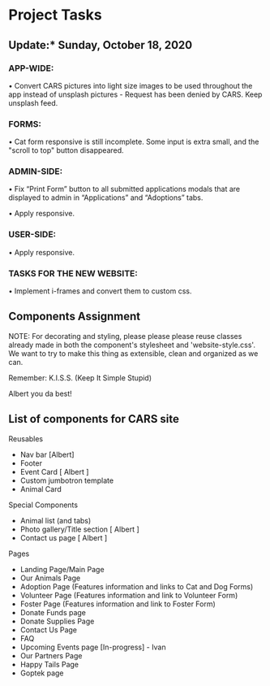 # Project Tasks

## Update:* Sunday, October 18, 2020

### APP-WIDE:

• Convert CARS pictures into light size images to be used throughout the app instead of unsplash pictures - Request has been denied by CARS. Keep unsplash feed.

### FORMS:

• Cat form responsive is still incomplete. Some input is extra small, and the "scroll to top" button disappeared.

### ADMIN-SIDE:

• Fix “Print Form” button to all submitted applications modals that are displayed to admin in “Applications” and “Adoptions” tabs.

• Apply responsive.

### USER-SIDE:

• Apply responsive.

### TASKS FOR THE NEW WEBSITE:

• Implement i-frames and convert them to custom css.

## Components Assignment

NOTE: For decorating and styling, please please please reuse classes already made in both the component's stylesheet and 'website-style.css'.
We want to try to make this thing as extensible, clean and organized as we can.

Remember: K.I.S.S. (Keep It Simple Stupid)

Albert you da best!

## List of components for CARS site

Reusables

- Nav bar [Albert]
- Footer
- Event Card [ Albert ]
- Custom jumbotron template
- Animal Card

Special Components

- Animal list (and tabs)
- Photo gallery/Title section [ Albert ]
- Contact us page [ Albert ]

Pages

- Landing Page/Main Page
- Our Animals Page
- Adoption Page (Features information and links to Cat and Dog Forms)
- Volunteer Page (Features information and link to Volunteer Form)
- Foster Page (Features information and link to Foster Form)
- Donate Funds page
- Donate Supplies Page
- Contact Us Page
- FAQ
- Upcoming Events page [In-progress] - Ivan
- Our Partners Page
- Happy Tails Page
- Goptek page
